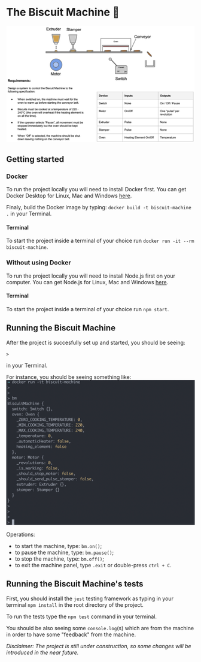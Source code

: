 # The Biscuit Machine :cookie:

![Requirements](images/requirements.png)

## Getting started

### Docker

To run the project locally you will need to install Docker first. You can get Docker Desktop for Linux, Mac and Windows [here](https://www.docker.com/products/docker-desktop).

Finaly, build the Docker image by typing: `docker build -t biscuit-machine .` in your Terminal.

#### Terminal

To start the project inside a terminal of your choice run `docker run -it --rm biscuit-machine`.


### Without using Docker

To run the project locally you will need to install Node.js first on your computer. You can get Node.js for Linux, Mac and Windows [here](https://nodejs.org/en/download/).

#### Terminal

To start the project inside a terminal of your choice run `npm start`.


## Running the Biscuit Machine

After the project is succesfully set up and started, you should be seeing:
```
>
```
in your Terminal.

For instance, you should be seeing something like:
![Running BM 01](images/running-bm-01.png)

Operations:
- to start the machine, type: `bm.on()`;
- to pause the machine, type: `bm.pause()`;
- to stop the machine, type: `bm.off()`;
- to exit the machine panel, type `.exit` or double-press `ctrl + C`.


## Running the Biscuit Machine's tests

First, you should install the `jest` testing framework as typing in your terminal `npm install` in the root directory of the project.

To run the tests type the `npm test` command in your terminal.


You should be also seeing some `console.log`(s) which are from the machine in order to have some "feedback" from the machine.


_Disclaimer: The project is still under construction, so some changes will be introduced in the near future._
